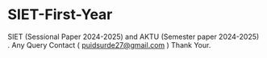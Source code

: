 # SIET-First-Year
SIET (Sessional Paper 2024-2025) and AKTU (Semester paper 2024-2025) . Any Query Contact  ( puidsurde27@gmail.com )   Thank Your.
